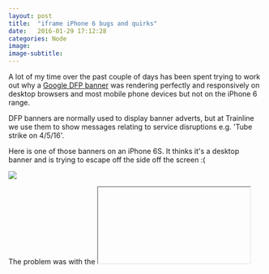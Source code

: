 ```yaml
---
layout: post
title:  "iframe iPhone 6 bugs and quirks"
date:   2016-01-29 17:12:28
categories: Node
image:
image-subtitle:
---
```


A lot of my time over the past couple of days has been spent trying to work out why a <a href='https://www.doubleclickbygoogle.com/solutions/revenue-management/' target="_blank">Google DFP banner</a> was rendering perfectly and responsively on desktop browsers and most mobile phone devices but not on the iPhone 6 range.

DFP banners are normally used to display banner adverts, but at Trainline we use them to show messages relating to service disruptions e.g. 'Tube strike on 4/5/16'.

Here is one of those banners on an iPhone 6S. It thinks it's a desktop banner and is trying to escape off the side off the screen :(

<img src='http://www.natalie-akam.com/images/disruption.png'/>

The problem was with the <iframe> element which wraps my banner code and is inserted by DFP. Unfortunately just telling it to have a width of 100% doesn't cut it for iPhone 6. Safari will allow the content to stretch and overflow outside the actual width of the screen. It took a while to diagnose the problem and find a workaround, but the below CSS hack fixed it:

    iframe {
      width: 1px;
      min-width: 100%;
    }

Here the iframe width is set to 1px then overridden. This allows the iframe to achieve a lovely responsive 100% width on everything. Happy days!

Nat x
